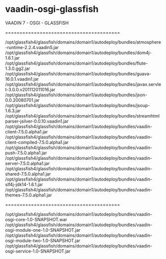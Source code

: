 # vaadin-osgi-glassfish
VAADIN 7 - OSGI - GLASSFISH

========================================

/opt/glassfish4/glassfish/domains/domain1/autodeploy/bundles/atmosphere-runtime-2.2.4.vaadin5.jar
/opt/glassfish4/glassfish/domains/domain1/autodeploy/bundles/dom4j-1.6.1.jar
/opt/glassfish4/glassfish/domains/domain1/autodeploy/bundles/flute-1.3.0.gg2.jar
/opt/glassfish4/glassfish/domains/domain1/autodeploy/bundles/guava-16.0.1.vaadin1.jar
/opt/glassfish4/glassfish/domains/domain1/autodeploy/bundles/javax.servlet-3.0.0.v201112011016.jar
/opt/glassfish4/glassfish/domains/domain1/autodeploy/bundles/json-0.0.20080701.jar
/opt/glassfish4/glassfish/domains/domain1/autodeploy/bundles/jsoup-1.6.3.jar
/opt/glassfish4/glassfish/domains/domain1/autodeploy/bundles/streamhtmlparser-jsilver-0.0.10.vaadin1.jar
/opt/glassfish4/glassfish/domains/domain1/autodeploy/bundles/vaadin-client-7.5.0.alpha1.jar
/opt/glassfish4/glassfish/domains/domain1/autodeploy/bundles/vaadin-client-compiled-7.5.0.alpha1.jar
/opt/glassfish4/glassfish/domains/domain1/autodeploy/bundles/vaadin-push-7.5.0.alpha1.jar
/opt/glassfish4/glassfish/domains/domain1/autodeploy/bundles/vaadin-server-7.5.0.alpha1.jar
/opt/glassfish4/glassfish/domains/domain1/autodeploy/bundles/vaadin-shared-7.5.0.alpha1.jar
/opt/glassfish4/glassfish/domains/domain1/autodeploy/bundles/vaadin-slf4j-jdk14-1.6.1.jar
/opt/glassfish4/glassfish/domains/domain1/autodeploy/bundles/vaadin-themes-7.5.0.alpha1.jar

========================================

/opt/glassfish4/glassfish/domains/domain1/autodeploy/bundles/vaadin-osgi-core-1.0-SNAPSHOT.war
/opt/glassfish4/glassfish/domains/domain1/autodeploy/bundles/vaadin-osgi-module-one-1.0-SNAPSHOT.jar
/opt/glassfish4/glassfish/domains/domain1/autodeploy/bundles/vaadin-osgi-module-two-1.0-SNAPSHOT.jar
/opt/glassfish4/glassfish/domains/domain1/autodeploy/bundles/vaadin-osgi-service-1.0-SNAPSHOT.jar
